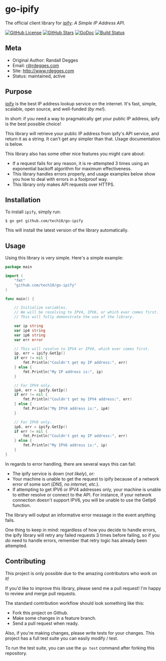 # go-ipify

The official client library for [ipify][]: *A Simple IP Address API*.

[![GitHub License](https://img.shields.io/badge/license-Unlicense-blue.svg)](https://raw.githubusercontent.com/tech10/go-ipify/personal/UNLICENSE)
[![GitHub Stars](https://img.shields.io/github/stars/rdegges/go-ipify.svg)](https://github.com/tech10/go-ipify/stargazers)
[![GoDoc](https://godoc.org/github.com/tech10/go-ipify?status.svg)](https://godoc.org/github.com/tech10/go-ipify)
[![Build Status](https://travis-ci.com/tech10/go-ipify.svg?branch=personal)](https://travis-ci.com/tech10/go-ipify)


## Meta

- Original Author: Randall Degges
- Email: r@rdegges.com
- Site: http://www.rdegges.com
- Status: maintained, active


## Purpose

[ipify][] is the best IP address lookup service on the internet.  It's fast, simple, scalable, open source, and well-funded (*by me!*).

In short: if you need a way to pragmatically get your public IP address, ipify is the best possible choice!

This library will retrieve your public IP address from ipify's API service, and return it as a string.  It can't get any simpler than that. Usage documentation is below.

This library also has some other nice features you might care about:

- If a request fails for any reason, it is re-attempted 3 times using an exponential backoff algorithm for maximum effectiveness.
- This library handles errors properly, and usage examples below show you how to deal with errors in a foolproof way.
- This library only makes API requests over HTTPS.


## Installation

To install `ipify`, simply run:

```console
$ go get github.com/tech10/go-ipify
```

This will install the latest version of the library automatically.


## Usage

Using this library is very simple.  Here's a simple example:

```go
package main

import (
	"fmt"
	"github.com/tech10/go-ipify"
)

func main() {

	// Initialize variables.
	// We will be resolving to IPV4, IPV6, or which ever comes first.
	// This will fully demonstrate the use of the library.

	var ip string
	var ip4 string
	var ip6 string
	var err error

	// This will resolve to IPV4 or IPV6, which ever comes first.
	ip, err = ipify.GetIp()
	if err != nil {
		fmt.Println("Couldn't get my IP address:", err)
	} else {
		fmt.Println("My IP address is:", ip)
	}

	// For IPV4 only.
	ip4, err = ipify.GetIp()
	if err != nil {
		fmt.Println("Couldn't get my IPV4 address:", err)
	} else {
		fmt.Println("My IPV4 address is:", ip4)
	}

	// For IPV6 only.
	ip6, err = ipify.GetIp()
	if err != nil {
		fmt.Println("Couldn't get my IP address:", err)
	} else {
		fmt.Println("My IPV6 address is:", ip)
	}
}
```

In regards to error handling, there are several ways this can fail:

- The ipify service is down (*not likely*), or:
- Your machine is unable to get the request to ipify because of a network error of some sort (*DNS, no internet, etc.*).
- If attempting to get IPV6 or IPV4 addresses only, your machine is unable to either resolve or connect to the API. For instance, if your network connection doesn't support IPV6, you will be unable to use the GetIp6 function.

The library will output an informative error message in the event anything fails.

One thing to keep in mind: regardless of how you decide to handle errors, the ipify library will retry any failed requests 3 times before failing, so if you *do* need to handle errors, remember that retry logic has already been attempted.


## Contributing

This project is only possible due to the amazing contributors who work on it!

If you'd like to improve this library, please send me a pull request!  I'm happy to review and merge pull requests.

The standard contribution workflow should look something like this:

- Fork this project on Github.
- Make some changes in a feature branch.
- Send a pull request when ready.

Also, if you're making changes, please write tests for your changes. This project has a full test suite you can easily modify / test.

To run the test suite, you can use the `go test` command after forking this repository.


  [ipify]: http://www.ipify.org/ "ipify - A Simple IP Address API"
